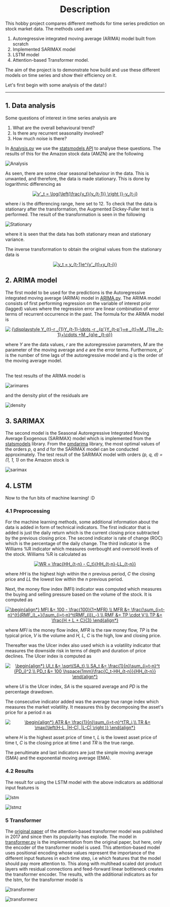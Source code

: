 <h1 align="center">Description</h1>
This hobby project compares different methods for time series prediction on stock market data. The methods used are 

1. Autoregressive integrated moving average (ARIMA) model built from scratch
2. Implemented SARIMAX model
3. LSTM model
4. Attention-based Transformer model.

The aim of the project is to demonstrate how build and use these different models on time series and show their efficiency on it.

Let's first begin with some analysis of the data!:)

<hr>

## 1. Data analysis
Some questions of interest in time series analysis are

1. What are the overall behavioural trend?
2. Is there any recurrent seasonality involved?
3. How much noise is there?

In [Analysis.py](https://github.com/olof98johansson/StockPrediction/blob/main/Analysis.py) we use the [statsmodels API](https://www.statsmodels.org/stable/index.html) to analyse these questions. The results of this for the Amazon stock data (AMZN) are the following

![Analysis](https://github.com/olof98johansson/StockPrediction/blob/main/demonstration_images/analysis_ex.png?raw=true)

As seen, there are some clear seasonal behaviour in the data. This is unwanted, and therefore, the data is made stationary. This is done by logarithmic differencing as
<p align="center"><a href="https://www.codecogs.com/eqnedit.php?latex=y'_t&space;=&space;\log{\left(\frac{y_t}{y_{t-1}}&space;\right&space;)}-y_{t-i}" target="_blank"><img src="https://latex.codecogs.com/png.latex?y'_t&space;=&space;\log{\left(\frac{y_t}{y_{t-1}}&space;\right&space;)}-y_{t-i}" title="y'_t = \log{\left(\frac{y_t}{y_{t-1}} \right )}-y_{t-i}" /></a> </p>
where <i>i</i> is the differencing range, here set to 12. To check that the data is stationary after the transformation, the Augmented Dickey-Fuller test is performed. The result of the transformation is seen in the following

![Stationary](https://github.com/olof98johansson/StockPrediction/blob/main/demonstration_images/stationary_data_demo.png?raw=true)

where it is seen that the data has both stationary mean and stationary variance.

The inverse transformation to obtain the original values from the stationary data is
<p align="center"> <a href="https://www.codecogs.com/eqnedit.php?latex=y_t&space;=&space;y_{t-1}e^{y'_{t}&plus;y_{t-i}}" target="_blank"><img src="https://latex.codecogs.com/png.latex?y_t&space;=&space;y_{t-1}e^{y'_{t}&plus;y_{t-i}}" title="y_t = y_{t-1}e^{y'_{t}+y_{t-i}}" /></a></p>

## 2. ARIMA model
The first model to be used for the predictions is the Autoregressive integrated moving average (ARIMA) model in [ARIMA.py](https://github.com/olof98johansson/StockPrediction/blob/main/ARIMA.py). The ARIMA model consists of first performing regression on the variable of interest prior (lagged) values where the regression error are linear combination of error terms of recurrent occurrence in the past. The formula for the ARIMA model is
<p align="center"><a href="https://www.codecogs.com/eqnedit.php?latex={\displaystyle&space;Y_{t}-r&space;_{1}Y_{t-1}-\dots&space;-r&space;_{p'}Y_{t-p'}=e&space;_{t}&plus;M&space;_{1}e&space;_{t-1}&plus;\cdots&space;&plus;M&space;_{q}e&space;_{t-q}}" target="_blank"><img src="https://latex.codecogs.com/png.latex?{\displaystyle&space;Y_{t}-r&space;_{1}Y_{t-1}-\dots&space;-r&space;_{p'}Y_{t-p'}=e&space;_{t}&plus;M&space;_{1}e&space;_{t-1}&plus;\cdots&space;&plus;M&space;_{q}e&space;_{t-q}}" title="{\displaystyle Y_{t}-r _{1}Y_{t-1}-\dots -r _{p'}Y_{t-p'}=e _{t}+M _{1}e _{t-1}+\cdots +M _{q}e _{t-q}}" /></a></p>

where <i>Y</i> are the data values, <i>r</i> are the autoregressive parameters, <i>M</i> are the parameter of the moving average and <i>e</i> are the error terms. Furthermore, <i>p'</i> is the number of time lags of the autoregressive model and <i>q</i> is the order of the moving average model.

<br>
The test results of the ARIMA model is 

![arimares](https://github.com/olof98johansson/StockPrediction/blob/main/demonstration_images/arima_predictions.png?raw=true)


and the density plot of the residuals are

![density](https://github.com/olof98johansson/StockPrediction/blob/main/demonstration_images/arima_residuals.png?raw=true)


## 3. SARIMAX
The second model is the Seasonal Autoregressive Integrated Moving Average Exogenous (SARIMAX) model which is implemented from the [statsmodels](https://www.statsmodels.org/dev/generated/statsmodels.tsa.statespace.sarimax.SARIMAX.html) library. From the [pmdarima](https://pypi.org/project/pmdarima/) library, the most optimal values of the orders <i>p</i>, <i>q</i> and <i>d</i> for the SARIMAX model can be conducted approximately. The test result of the SARIMAX model with orders <i>(p, q, d) = (1, 1, 1)</i> on the Amazon stock is

![sarimax](https://github.com/olof98johansson/StockPrediction/blob/main/demonstration_images/sarimax_predictions.png?raw=true)


## 4. LSTM
Now to the fun bits of machine learning! :D 

### 4.1 Preprocessing
For the machine learning methods, some additional information about the data is added in form of technical indicators. The first indicator that is added is just the daily return which is the current closing price subtracted by the previous closing price. The second indicator is rate of change (ROC) which is the percentage of the daily change. The third indicator is the Williams %R indicator which measures overbought and oversold levels of the stock. Williams %R is calculated as
<p align="center"><a href="https://www.codecogs.com/eqnedit.php?latex=WR&space;=&space;\frac{HH_{t-n}&space;-&space;C_t}{HH_{t-n}-LL_{t-n}}" target="_blank"><img src="https://latex.codecogs.com/png.latex?WR&space;=&space;\frac{HH_{t-n}&space;-&space;C_t}{HH_{t-n}-LL_{t-n}}" title="WR = \frac{HH_{t-n} - C_t}{HH_{t-n}-LL_{t-n}}" /></a></p>

where <i>HH</i> is the highest high within the <i>n</i> previous period, <i>C</i> the closing price and <i>LL</i> the lowest low within the <i>n</i> previous period.

Next, the money flow index (MFI) indicator was computed which measures the buying and selling pressure based on the volume of the stock. It is computed as

<p align="center"><a href="https://www.codecogs.com/eqnedit.php?latex=\begin{align*}&space;MFI&space;&=&space;100&space;-&space;\frac{100}{1&plus;MFR},\\&space;MFR&space;&=&space;\frac{\sum_{i=t-n}^{t}(RMF_i)_&plus;}{\sum_{i=t-n}^t(RMF_{i})_-},\\&space;RMF&space;&=&space;TP&space;\cdot&space;V,\\&space;TP&space;&=&space;\frac{H&space;&plus;&space;L&space;&plus;&space;C}{3}&space;\end{align*}" target="_blank"><img src="https://latex.codecogs.com/png.latex?\begin{align*}&space;MFI&space;&=&space;100&space;-&space;\frac{100}{1&plus;MFR},\\&space;MFR&space;&=&space;\frac{\sum_{i=t-n}^{t}(RMF_i)_&plus;}{\sum_{i=t-n}^t(RMF_{i})_-},\\&space;RMF&space;&=&space;TP&space;\cdot&space;V,\\&space;TP&space;&=&space;\frac{H&space;&plus;&space;L&space;&plus;&space;C}{3}&space;\end{align*}" title="\begin{align*} MFI &= 100 - \frac{100}{1+MFR},\\ MFR &= \frac{\sum_{i=t-n}^{t}(RMF_i)_+}{\sum_{i=t-n}^t(RMF_{i})_-},\\ RMF &= TP \cdot V,\\ TP &= \frac{H + L + C}{3} \end{align*}" /></a></p>

where <i>MFI</i> is the money flow index, <i>MFR</i> is the raw money flow, <i>TP</i> is the typical price, <i>V</i> is the volume and <i>H, L, C</i> is the high, low and closing price.

Thereafter was the Ulcer index also used which is a volatility indicator that measures the downside risk in terms of depth and duration of price declines. The Ulcer index is computed as 
<p align="center"><a href="https://www.codecogs.com/eqnedit.php?latex=\begin{align*}&space;UI_t&space;&=&space;\sqrt{SA_t},\\&space;SA_t&space;&=&space;\frac{1}{n}\sum_{i=t-n}^t&space;(PD_i)^2,\\&space;PD_t&space;&=&space;100&space;\hspace{1mm}\frac{C_t-HH_{t-n}}{HH_{t-n}}&space;\end{align*}" target="_blank"><img src="https://latex.codecogs.com/png.latex?\begin{align*}&space;UI_t&space;&=&space;\sqrt{SA_t},\\&space;SA_t&space;&=&space;\frac{1}{n}\sum_{i=t-n}^t&space;(PD_i)^2,\\&space;PD_t&space;&=&space;100&space;\hspace{1mm}\frac{C_t-HH_{t-n}}{HH_{t-n}}&space;\end{align*}" title="\begin{align*} UI_t &= \sqrt{SA_t},\\ SA_t &= \frac{1}{n}\sum_{i=t-n}^t (PD_i)^2,\\ PD_t &= 100 \hspace{1mm}\frac{C_t-HH_{t-n}}{HH_{t-n}} \end{align*}" /></a></p>

where <i>UI</i> is the Ulcer index, <i>SA</i> is the squared average and <i>PD</i> is the percentage drawdown.

The consecutive indicator added was the average true range index which measures the market volatility. It measures this by decomposing the asset's price for a period <i>n</i> as

<p align="center"><a href="https://www.codecogs.com/eqnedit.php?latex=\begin{align*}&space;ATR&space;&=&space;\frac{1}{n}\sum_{i=t-n}^tTR_i,\\&space;TR&space;&=&space;\max{\left(H-L,&space;|H-C|,&space;|L-C|&space;\right&space;)}&space;\end{align*}" target="_blank"><img src="https://latex.codecogs.com/png.latex?\begin{align*}&space;ATR&space;&=&space;\frac{1}{n}\sum_{i=t-n}^tTR_i,\\&space;TR&space;&=&space;\max{\left(H-L,&space;|H-C|,&space;|L-C|&space;\right&space;)}&space;\end{align*}" title="\begin{align*} ATR &= \frac{1}{n}\sum_{i=t-n}^tTR_i,\\ TR &= \max{\left(H-L, |H-C|, |L-C| \right )} \end{align*}" /></a></p>

where <i>H</i> is the highest asset price of time t, <i>L</i> is the lowest asset price of time t, <i>C</i> is the closing price at time t and <i>TR</i> is the true range.

The penultimate and last indicators are just the simple moving average (SMA) and the exponential moving average (EMA).


### 4.2 Results
The result for using the LSTM model with the above indicators as additional input features is

![lstm](https://github.com/olof98johansson/StockPrediction/blob/main/demonstration_images/lstm_predictions.png?raw=True)


![lstmz](https://github.com/olof98johansson/StockPrediction/blob/main/demonstration_images/lstm_predictions_zoom.png?raw=True)


### 5 Transformer
The [original paper](https://arxiv.org/abs/1706.03762) of the attention-based transformer model was published in 2017 and since then its popularity has explode. The model in [transformer.py](https://github.com/olof98johansson/StockPrediction/blob/main/transformer.py) is the implementation from the original paper, but here, only the encoder of the transformer model is used. This attention-based model uses positional encoding whose values represent the importance of the different input features in each time step, i.e which features that the model should pay more attention to. This along with multihead scaled dot product layers with residual connections and feed-forward linear bottleneck creates the transformer encoder. The results, with the additional indicators as for the lstm, for the transformer model is

![transformer](https://github.com/olof98johansson/StockPrediction/blob/main/demonstration_images/transformer_predictions.png?raw=True)

![transformerz](https://github.com/olof98johansson/StockPrediction/blob/main/demonstration_images/transformer_predictions_zoom.png?raw=True)

